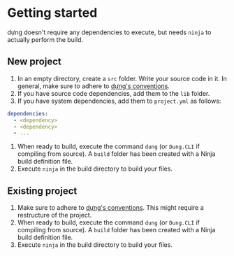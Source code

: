 # Getting started

dựng doesn't require any dependencies to execute, but needs `ninja` to actually perform the build.

## New project

1. In an empty directory, create a `src` folder. Write your source code in it. In general, make sure to adhere
 to [dựng's conventions].
1. If you have source code dependencies, add them to the `lib` folder.
1. If you have system dependencies, add them to `project.yml` as follows:
```yaml
dependencies:
  - <dependency>
  - <dependency>
  - ...
```
1. When ready to build, execute the command `dung` (or `Dung.CLI` if compiling from source). A `build` folder
 has been created with a Ninja build definition file.
1. Execute `ninja` in the build directory to build your files.

## Existing project

1. Make sure to adhere to [dựng's conventions]. This might require a restructure of the
 project.
1. When ready to build, execute the command `dung` (or `Dung.CLI` if compiling from source). A `build` folder
 has been created with a Ninja build definition file.
1. Execute `ninja` in the build directory to build your files.

[dựng's conventions]: /conventions